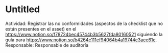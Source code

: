 # Untitled

Actividad: Registrar las no conformidades (aspectos de la checklist que no están presentes en el asset) en el https://www.notion.so/f78724bec45744b3b5627fda80160521 siguiendo la guía para https://www.notion.so/b4264c111ef94064b4a19744c3aee61e.
Responsable: Responsable de auditoría